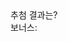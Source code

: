 <!DOCTYPE html>
<head>
  <meta charset="utf-8">
  <title>로또추첨기</title>

  <style>
    .ball {
      display: inline-block;
      border: 1px solid black;
      border-radius: 20px;
      width: 40px;
      height: 40px;
      line-height: 40px;
      font-size: 20px;
      text-align: center;
      margin-right: 20px;
    }
  </style>
</head>

<body>

<div id="result">추첨 결과는? </div>
<div id="bonus">보너스: </div>

<script>

    const candidate = Array(45).fill().map((v, i) => i + 1);
    const shuffle = [];

    for (let i = candidate.length; i > 0; i--) {
        const random = Math.floor(Math.random() * i);
        const spliceArray = candidate.splice(random, 1);
        const value = spliceArray[0];
        shuffle.push(value);

    }
    console.log(shuffle);
    const winBalls = shuffle.slice(0, 6).sort((a, b) => a - b);
    const bonus = shuffle[6];
    const $result = document.querySelector('#result');
    function drawBall(number, $parent) {
        const $ball = document.createElement('div');
        $ball.className = 'ball';
        $ball.textContent = number;
        $parent.appendChild($ball);
    }

    for (let i = 0; i < winBalls.length; i++) {
        setTimeout(() => {
            drawBall(winBalls[i], $result);
        }, 1000 * (i + 1));
    }


    const $bonus = document.querySelector('#bonus');
    setTimeout(() => {
        drawBall(bonus, $bonus);
    }, 7000);

</script>
</body>
